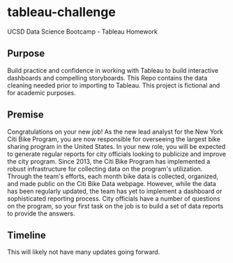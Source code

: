 # tableau-challenge
UCSD Data Science Bootcamp - Tableau Homework

## Purpose
Build practice and confidence in working with Tableau to build interactive dashboards and compelling storyboards. This Repo contains the data cleaning needed prior to importing to Tableau. This project is fictional and for academic purposes.

## Premise
Congratulations on your new job! As the new lead analyst for the New York Citi Bike Program, you are now responsible for overseeing the largest bike sharing program in the United States. In your new role, you will be expected to generate regular reports for city officials looking to publicize and improve the city program. Since 2013, the Citi Bike Program has implemented a robust infrastructure for collecting data on the program's utilization. Through the team's efforts, each month bike data is collected, organized, and made public on the Citi Bike Data webpage. However, while the data has been regularly updated, the team has yet to implement a dashboard or sophisticated reporting process. City officials have a number of questions on the program, so your first task on the job is to build a set of data reports to provide the answers.

## Timeline
This will likely not have many updates going forward.
